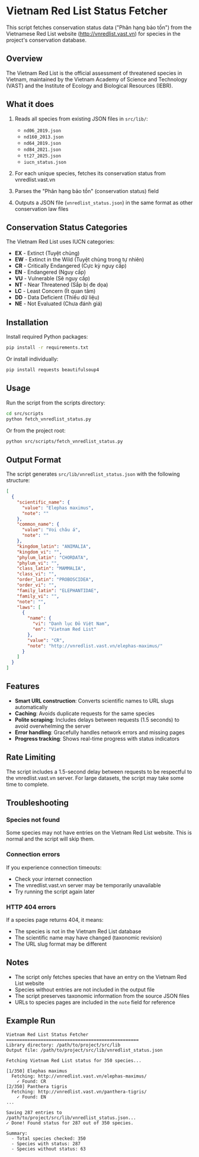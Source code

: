 # Vietnam Red List Status Fetcher

This script fetches conservation status data ("Phân hạng bảo tồn") from the Vietnamese Red List website (http://vnredlist.vast.vn) for species in the project's conservation database.

## Overview

The Vietnam Red List is the official assessment of threatened species in Vietnam, maintained by the Vietnam Academy of Science and Technology (VAST) and the Institute of Ecology and Biological Resources (IEBR).

## What it does

1. Reads all species from existing JSON files in `src/lib/`:

   - `nd06_2019.json`
   - `nd160_2013.json`
   - `nd64_2019.json`
   - `nd84_2021.json`
   - `tt27_2025.json`
   - `iucn_status.json`

2. For each unique species, fetches its conservation status from vnredlist.vast.vn

3. Parses the "Phân hạng bảo tồn" (conservation status) field

4. Outputs a JSON file (`vnredlist_status.json`) in the same format as other conservation law files

## Conservation Status Categories

The Vietnam Red List uses IUCN categories:

- **EX** - Extinct (Tuyệt chủng)
- **EW** - Extinct in the Wild (Tuyệt chủng trong tự nhiên)
- **CR** - Critically Endangered (Cực kỳ nguy cấp)
- **EN** - Endangered (Nguy cấp)
- **VU** - Vulnerable (Sẽ nguy cấp)
- **NT** - Near Threatened (Sắp bị đe dọa)
- **LC** - Least Concern (Ít quan tâm)
- **DD** - Data Deficient (Thiếu dữ liệu)
- **NE** - Not Evaluated (Chưa đánh giá)

## Installation

Install required Python packages:

```bash
pip install -r requirements.txt
```

Or install individually:

```bash
pip install requests beautifulsoup4
```

## Usage

Run the script from the scripts directory:

```bash
cd src/scripts
python fetch_vnredlist_status.py
```

Or from the project root:

```bash
python src/scripts/fetch_vnredlist_status.py
```

## Output Format

The script generates `src/lib/vnredlist_status.json` with the following structure:

```json
[
  {
    "scientific_name": {
      "value": "Elephas maximus",
      "note": ""
    },
    "common_name": {
      "value": "Voi châu á",
      "note": ""
    },
    "kingdom_latin": "ANIMALIA",
    "kingdom_vi": "",
    "phylum_latin": "CHORDATA",
    "phylum_vi": "",
    "class_latin": "MAMMALIA",
    "class_vi": "",
    "order_latin": "PROBOSCIDEA",
    "order_vi": "",
    "family_latin": "ELEPHANTIDAE",
    "family_vi": "",
    "note": "",
    "laws": [
      {
        "name": {
          "vi": "Danh lục Đỏ Việt Nam",
          "en": "Vietnam Red List"
        },
        "value": "CR",
        "note": "http://vnredlist.vast.vn/elephas-maximus/"
      }
    ]
  }
]
```

## Features

- **Smart URL construction**: Converts scientific names to URL slugs automatically
- **Caching**: Avoids duplicate requests for the same species
- **Polite scraping**: Includes delays between requests (1.5 seconds) to avoid overwhelming the server
- **Error handling**: Gracefully handles network errors and missing pages
- **Progress tracking**: Shows real-time progress with status indicators

## Rate Limiting

The script includes a 1.5-second delay between requests to be respectful to the vnredlist.vast.vn server. For large datasets, the script may take some time to complete.

## Troubleshooting

### Species not found

Some species may not have entries on the Vietnam Red List website. This is normal and the script will skip them.

### Connection errors

If you experience connection timeouts:

- Check your internet connection
- The vnredlist.vast.vn server may be temporarily unavailable
- Try running the script again later

### HTTP 404 errors

If a species page returns 404, it means:

- The species is not in the Vietnam Red List database
- The scientific name may have changed (taxonomic revision)
- The URL slug format may be different

## Notes

- The script only fetches species that have an entry on the Vietnam Red List website
- Species without entries are not included in the output file
- The script preserves taxonomic information from the source JSON files
- URLs to species pages are included in the `note` field for reference

## Example Run

```
Vietnam Red List Status Fetcher
==================================================
Library directory: /path/to/project/src/lib
Output file: /path/to/project/src/lib/vnredlist_status.json

Fetching Vietnam Red List status for 350 species...

[1/350] Elephas maximus
  Fetching: http://vnredlist.vast.vn/elephas-maximus/
    ✓ Found: CR
[2/350] Panthera tigris
  Fetching: http://vnredlist.vast.vn/panthera-tigris/
    ✓ Found: EN
...

Saving 287 entries to /path/to/project/src/lib/vnredlist_status.json...
✓ Done! Found status for 287 out of 350 species.

Summary:
  - Total species checked: 350
  - Species with status: 287
  - Species without status: 63
```
